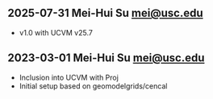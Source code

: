 ## 2025-07-31 Mei-Hui Su <mei@usc.edu>
  * v1.0 with UCVM v25.7

## 2023-03-01 Mei-Hui Su <mei@usc.edu>
  * Inclusion into UCVM with Proj
  * Initial setup based on geomodelgrids/cencal


